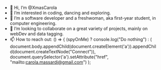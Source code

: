 - 👋 Hi, I’m @XmasCarola
- 👀 I’m interested in coding, dancing and exploring.
- 🌱 I’m a software developer and a freshwoman, aka first-year student, in computer engineering.
- 💞️ I’m looking to collaborate on a great variety of projects, mainly on webDev and data tagging.
- 📫 How to reach out: () => { (spyOnMe) ? console.log("Do nothing") : ( document.body.appendChild(document.createElement('a')).appendChild(document.createTextNode("Connect")),
      document.querySelector('a').setAttribute("href", "mailto:carola.massardi@gmail.com") );

<!---
XmasCarola/XmasCarola is a ✨ special ✨ repository because its `README.md` (this file) appears on your GitHub profile.
You can click the Preview link to take a look at your changes.
--->
